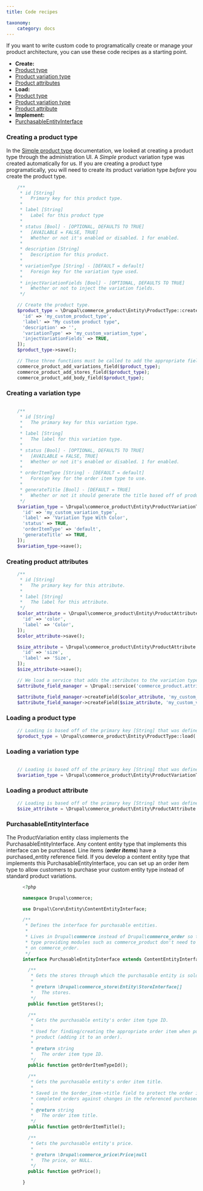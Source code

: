 ```yaml
---
title: Code recipes

taxonomy:
    category: docs
---
```


If you want to write custom code to programatically create or manage your product architecture, you can use these code recipes as a starting point.
- **Create:**
 - [Product type](#creating-a-product-type)
 - [Product variation type](#creating-a-variation-type)
 - [Product attributes](#creating-product-attributes)
- **Load:**
 - [Product type](#loading-a-product-type)
 - [Product variation type](#loading-a-variation-type)
 - [Product attribute](#loading-a-product-attribute)
- **Implement:**
 - [PurchasableEntityInterface](#purchasableentityinterface)

### Creating a product type
In the [Simple product type](../01.simple-product) documentation, we looked at creating a product type through the administration UI. A *Simple* product variation type was created automatically for us. If you are creating a product type programatically, you will need to create its product variation type *before* you create the product type.

```php
    /**
     * id [String]
     *   Primary key for this product type.
     *
     * label [String]
     *   Label for this product type
     *
     * status [Bool] - [OPTIONAL, DEFAULTS TO TRUE]
     *   [AVAILABLE = FALSE, TRUE]
     *   Whether or not it's enabled or disabled. 1 for enabled.
     *
     * description [String]
     *   Description for this product.
     *
     * variationType [String] - [DEFAULT = default]
     *   Foreign key for the variation type used.
     *
     * injectVariationFields [Bool] - [OPTIONAL, DEFAULTS TO TRUE]
     *   Whether or not to inject the variation fields.
     */

    // Create the product type.
    $product_type = \Drupal\commerce_product\Entity\ProductType::create([
      'id' => 'my_custom_product_type',
      'label' => "My custom product type",
      'description' => '',
      'variationType' => 'my_custom_variation_type',
      'injectVariationFields' => TRUE,
    ]);
    $product_type->save();

    // These three functions must be called to add the appropriate fields to the type
    commerce_product_add_variations_field($product_type);
    commerce_product_add_stores_field($product_type);
    commerce_product_add_body_field($product_type);

```

### Creating a variation type
```php

    /**
     * id [String]
     *   The primary key for this variation type.
     *
     * label [String]
     *   The label for this variation type.
     *
     * status [Bool] - [OPTIONAL, DEFAULTS TO TRUE]
     *   [AVAILABLE = FALSE, TRUE]
     *   Whether or not it's enabled or disabled. 1 for enabled.
     *
     * orderItemType [String] - [DEFAULT = default]
     *   Foreign key for the order item type to use.
     *
     * generateTitle [Bool] - [DEFAULT = TRUE]
     *   Whether or not it should generate the title based off of product label and attributes.
     */
    $variation_type = \Drupal\commerce_product\Entity\ProductVariationType::create([
      'id' => 'my_custom_variation_type',
      'label' => 'Variation Type With Color',
      'status' => TRUE,
      'orderItemType' => 'default',
      'generateTitle' => TRUE,
    ]);
    $variation_type->save();

```
### Creating product attributes
```php
    /**
     * id [String]
     *   The primary key for this attribute.
     *
     * label [String]
     *   The label for this attribute.
     */
    $color_attribute = \Drupal\commerce_product\Entity\ProductAttribute::create([
      'id' => 'color',
      'label' => 'Color',
    ]);
    $color_attribute->save();

    $size_attribute = \Drupal\commerce_product\Entity\ProductAttribute::create([
      'id' => 'size',
      'label' => 'Size',
    ]);
    $size_attribute->save();

    // We load a service that adds the attributes to the variation type we made previously.
    $attribute_field_manager = \Drupal::service('commerce_product.attribute_field_manager');

    $attribute_field_manager->createField($color_attribute, 'my_custom_variation_type');
    $attribute_field_manager->createField($size_attribute, 'my_custom_variation_type');
```

### Loading a product type
```php
    // Loading is based off of the primary key [String] that was defined when creating it.
    $product_type = \Drupal\commerce_product\Entity\ProductType::load('my_custom_product_type');
```

### Loading a variation type
```php

    // Loading is based off of the primary key [String] that was defined when creating it.
    $variation_type = \Drupal\commerce_product\Entity\ProductVariationType::load('my_custom_variation_type');

```

### Loading a product attribute
```php
    // Loading is based off of the primary key [String] that was defined when creating it.
    $size_attribute = \Drupal\commerce_product\Entity\ProductAttribute::load('size');
```

### PurchasableEntityInterface
The ProductVariation entity class implements the PurchasableEntityInterface. Any content entity type that implements this interface can be purchased. Line items (***order items***) have a purchased_entity reference field. If you develop a content entity type that implements this PurchasableEntityInterface, you can set up an order item type to allow customers to purchase your custom entity type instead of standard product variations.

```php
      <?php

      namespace Drupal\commerce;

      use Drupal\Core\Entity\ContentEntityInterface;

      /**
       * Defines the interface for purchasable entities.
       *
       * Lives in Drupal\commerce instead of Drupal\commerce_order so that entity
       * type providing modules such as commerce_product don't need to depend
       * on commerce_order.
       */
      interface PurchasableEntityInterface extends ContentEntityInterface {

        /**
         * Gets the stores through which the purchasable entity is sold.
         *
         * @return \Drupal\commerce_store\Entity\StoreInterface[]
         *   The stores.
         */
        public function getStores();

        /**
         * Gets the purchasable entity's order item type ID.
         *
         * Used for finding/creating the appropriate order item when purchasing a
         * product (adding it to an order).
         *
         * @return string
         *   The order item type ID.
         */
        public function getOrderItemTypeId();

        /**
         * Gets the purchasable entity's order item title.
         *
         * Saved in the $order_item->title field to protect the order items of
         * completed orders against changes in the referenced purchased entity.
         *
         * @return string
         *   The order item title.
         */
        public function getOrderItemTitle();

        /**
         * Gets the purchasable entity's price.
         *
         * @return \Drupal\commerce_price\Price|null
         *   The price, or NULL.
         */
        public function getPrice();

      }
```